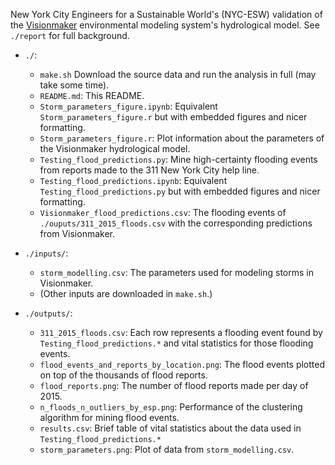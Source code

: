 New York City Engineers for a Sustainable World's (NYC-ESW) validation of the [Visionmaker](https://visionmaker.us/nyc/) environmental modeling system's hydrological model. See `./report` for full background.

- `./`:
    - `make.sh` Download the source data and run the analysis in full (may take some time).
    - `README.md`: This README.
    - `Storm_parameters_figure.ipynb`: Equivalent `Storm_parameters_figure.r` but with embedded figures and nicer formatting.
    - `Storm_parameters_figure.r`: Plot information about the parameters of the Visionmaker hydrological model.
    - `Testing_flood_predictions.py`: Mine high-certainty flooding events from reports made to the 311 New York City help line.
    - `Testing_flood_predictions.ipynb`: Equivalent `Testing_flood_predictions.py` but with embedded figures and nicer formatting.
    - `Visionmaker_flood_predictions.csv`: The flooding events of `./ouputs/311_2015_floods.csv` with the corresponding predictions from Visionmaker.

- `./inputs/`:
    - `storm_modelling.csv`: The parameters used for modeling storms in Visionmaker.
    - (Other inputs are downloaded in `make.sh`.)

- `./outputs/`:
    - `311_2015_floods.csv`: Each row represents a flooding event found by `Testing_flood_predictions.*` and vital statistics for those flooding events.
    - `flood_events_and_reports_by_location.png`: The flood events plotted on top of the thousands of flood reports.
    - `flood_reports.png`: The number of flood reports made per day of 2015.
    - `n_floods_n_outliers_by_esp.png`: Performance of the clustering algorithm for mining flood events.
    - `results.csv`:  Brief table of vital statistics about the data used in `Testing_flood_predictions.*`
    - `storm_parameters.png`: Plot of data from `storm_modelling.csv`.
